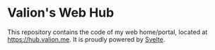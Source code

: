 # Valion's Web Hub

This repository contains the code of my web home/portal, located at https://hub.valion.me. It is proudly powered by [Svelte](https://svelte.dev).

